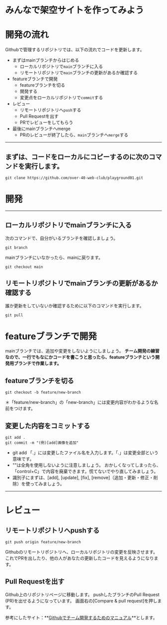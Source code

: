 # みんなで架空サイトを作ってみよう

# 開発の流れ

Githubで管理するリポジトリでは、以下の流れでコードを更新します。

* まずはmainブランチからはじめる
    * ローカルリポジトリで`main`ブランチに入る
    * リモートリポジトリで`main`ブランチの更新があるか確認する
* featureブランチで開発
    * featureブランチを切る
    * 開発する
    * 変更点をローカルリポジトリで`commit`する
* レビュー
    * リモートリポジトリへ`push`する
    * Pull Requestを出す
    * PRでレビューをしてもらう
* 最後にmainブランチへmerge
    * PRのレビューが終了したら、`main`ブランチへ`merge`する

---------
## まずは、コードをローカルにコピーするのに次のコマンドを実行します。

```
git clone https://github.com/over-40-web-club/playground01.git
```

# 開発
---------
## ローカルリポジトリでmainブランチに入る
次のコマンドで、自分がいるブランチを確認しましょう。
```
git branch
```

mainブランチにいなかったら、mainに戻ります。
```
git checkout main
```

## リモートリポジトリでmainブランチの更新があるか確認する
誰か更新をしていないか確認するために以下のコマンドを実行します。
```
git pull
```

# featureブランチで開発

mainブランチでは、追加や変更をしないようにしましょう。
**チーム開発の練習なので、一行でもなにかコードを書こうと思ったら、featureブランチという開発用ブランチで作業します。**

## featureブランチを切る

```
git checkout -b feature/new-branch
```
＊「feature/new-branch」の「new-branch」には変更内容がわかるような名前をつけます。

## 変更した内容をコミットする

```
git add .
git commit -m "(例)[add]画像を追加"
```
- git add 「.」には変更したファイル名を入力します。「.」は変更全部という意味です。
- ""は全角を使用しないように注意しましょう。
おかしくなってしまったら、「control+C」で内容を廃棄できます。慌てないでやり直してみましょう。
- 識別子にまずは、[add], [update], [fix], [remove]（追加・更新・修正・削除）を使ってみましょう。


----
# レビュー

## リモートリポジトリへpushする

```
git push origin feature/new-branch
```

Githubのリモートリポジトリへ、ローカルリポジトリの変更を反映させます。
これでPRを出したり、他の人があなたの更新したコードを見えるようになります。

## Pull Requestを出す
Github上のリポジトリページに移動します。
pushしたブランチのPull Request (PR)を出せるようになっています。
画面右の[Compare & pull request]を押します。



参考にしたサイト：**[Githubでチーム開発するためのマニュアル](https://qiita.com/siida36/items/880d92559af9bd245c34)**とします。
